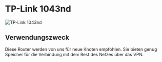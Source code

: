# TP-Link 1043nd
![TP-Link 1043nd](bilder/Freifunkrouter/TP-Link_1043nd.JPG|width=300px)

## Verwendungszweck
Diese Router werden von uns für neue Knoten empfohlen. Sie bieten genug Speicher für die Verbindung mit dem Rest des Netzes über das VPN.
